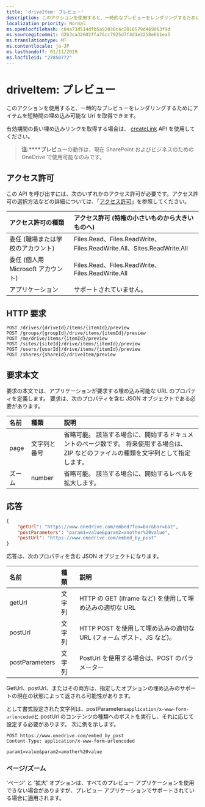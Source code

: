 ```yaml
---
title: 'driveItem: プレビュー'
description: このアクションを使用すると、一時的なプレビューをレンダリングするためにアイテムを短時間の埋め込み可能な Url を取得できます。
localization_priority: Normal
ms.openlocfilehash: c04a73d514dfb5a92030c4c2016579d469063f9d
ms.sourcegitcommit: d2b3ca32602ffa76cc7925d7f4d1e2258e611ea5
ms.translationtype: MT
ms.contentlocale: ja-JP
ms.lasthandoff: 01/11/2019
ms.locfileid: "27850772"
---
```

# <a name="driveitem-preview"></a>driveItem: プレビュー

このアクションを使用すると、一時的なプレビューをレンダリングするためにアイテムを短時間の埋め込み可能な Url を取得できます。

有効期間の長い埋め込みリンクを取得する場合は、 [createLink][] API を使用してください。

> **注:****プレビュー**の動作は、現在 SharePoint およびビジネスのための OneDrive で使用可能なのみです。

[createLink]: driveitem-createlink.md

## <a name="permissions"></a>アクセス許可

この API を呼び出すには、次のいずれかのアクセス許可が必要です。アクセス許可の選択方法などの詳細については、「[アクセス許可](/graph/permissions-reference)」を参照してください。

| アクセス許可の種類                        | アクセス許可 (特権の小さいものから大きいものへ)
|:---------------------------------------|:-------------------------------------------
| 委任 (職場または学校のアカウント)     | Files.Read、Files.ReadWrite、Files.ReadWrite.All、Sites.ReadWrite.All
| 委任 (個人用 Microsoft アカウント) | Files.Read、Files.ReadWrite、Files.ReadWrite.All
| アプリケーション                            | サポートされていません。

## <a name="http-request"></a>HTTP 要求

<!-- { "blockType": "ignored" } -->

```http
POST /drives/{driveId}/items/{itemId}/preview
POST /groups/{groupId}/drive/items/{itemId}/preview
POST /me/drive/items/{itemId}/preview
POST /sites/{siteId}/drive/items/{itemId}/preview
POST /users/{userId}/drive/items/{itemId}/preview
POST /shares/{shareId}/driveItem/preview
```

## <a name="request-body"></a>要求本文

要求の本文では、アプリケーションが要求する埋め込み可能な URL のプロパティを定義します。
要求は、次のプロパティを含む JSON オブジェクトである必要があります。

|   名前      |  種類         | 説明
|:------------|:--------------|:-----------------------------------------------
| page        | 文字列と番号 | 省略可能。 該当する場合に、開始するドキュメントのページ数です。 将来使用する場合は、ZIP などのファイルの種類を文字列として指定します。
| ズーム        | number        | 省略可能。 該当する場合に、開始するレベルを拡大します。

## <a name="response"></a>応答

```json
{
    "getUrl": "https://www.onedrive.com/embed?foo=bar&bar=baz",
    "postParameters": "param1=value&param2=another%20value",
    "postUrl": "https://www.onedrive.com/embed_by_post"
}
```

応答は、次のプロパティを含む JSON オブジェクトになります。

| 名前           | 種類   | 説明
|:---------------|:-------|:---------------------------------------------------
| getUrl         | 文字列 | HTTP の GET (iframe など) を使用して埋め込みの適切な URL
| postUrl        | 文字列 | HTTP POST を使用して埋め込みの適切な URL (フォーム ポスト、JS など)。
| postParameters | 文字列 | PostUrl を使用する場合は、POST のパラメーター

GetUrl、postUrl、またはその両方は、指定したオプションの埋め込みのサポートの現在の状態によって返される可能性があります。

として書式設定された文字列は、postParameters`application/x-www-form-urlencoded`と postUrl のコンテンツの種類へのポストを実行し、それに応じて設定する必要があります。 次に例を示します。
```
POST https://www.onedrive.com/embed_by_post
Content-Type: application/x-www-form-urlencoded

param1=value&param2=another%20value
```

### <a name="pagezoom"></a>ページ/ズーム

'ページ' と '拡大' オプションは、すべてのプレビュー アプリケーションを使用できない場合がありますが、プレビュー アプリケーションでサポートされている場合に適用されます。
